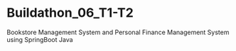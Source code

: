 # Buildathon_06_T1-T2
Bookstore Management System and Personal Finance Management System using SpringBoot Java
